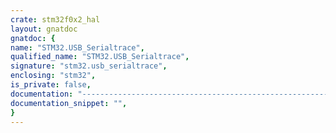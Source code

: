 ```yaml
---
crate: stm32f0x2_hal
layout: gnatdoc
gnatdoc: {
name: "STM32.USB_Serialtrace",
qualified_name: "STM32.USB_Serialtrace",
signature: "stm32.usb_serialtrace",
enclosing: "stm32",
is_private: false,
documentation: "-----------------------------------------------------------------------------\n                                                                           --\n                              STM32F0 USB                                  --\n                                                                           --\n                  Copyright (C) 2022      Marc PoulhiÃ¨s                    --\n                                                                           --\n    STM32F0 USB is free software: you can redistribute it and/or           --\n    modify it under the terms of the GNU General Public License as         --\n    published by the Free Software Foundation, either version 3 of the     --\n    License, or (at your option) any later version.                        --\n                                                                           --\n    STM32F0 USB is distributed in the hope that it will be useful,         --\n    but WITHOUT ANY WARRANTY; without even the implied warranty of         --\n    MERCHANTABILITY or FITNESS FOR A PARTICULAR PURPOSE. See the GNU       --\n    General Public License for more details.                               --\n                                                                           --\n    You should have received a copy of the GNU General Public License      --\n    along with STM32F0 USB. If not, see <http://www.gnu.org/licenses/>.    --\n                                                                           --\n-----------------------------------------------------------------------------\n\n  SPDX-License-Identifier: GPL-3.0-or-later",
documentation_snippet: "",
}
---
```

